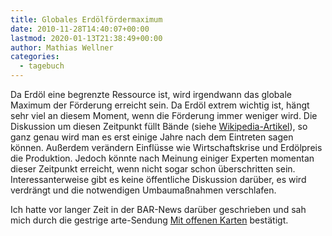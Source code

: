 ```yaml
---
title: Globales Erdölfördermaximum
date: 2010-11-28T14:40:07+00:00
lastmod: 2020-01-13T21:38:49+00:00
author: Mathias Wellner
categories:
  - tagebuch
---
```

Da Erdöl eine begrenzte Ressource ist, wird irgendwann das globale Maximum der Förderung erreicht sein. Da Erdöl extrem wichtig ist, hängt sehr viel an diesem Moment, wenn die Förderung immer weniger wird. Die Diskussion um diesen Zeitpunkt füllt Bände (siehe [Wikipedia-Artikel](http://de.wikipedia.org/wiki/Globales_%C3%96lf%C3%B6rdermaximum)), so ganz genau wird man es erst einige Jahre nach dem Eintreten sagen können. Außerdem verändern Einflüsse wie Wirtschaftskrise und Erdölpreis die Produktion. Jedoch könnte nach Meinung einiger Experten momentan dieser Zeitpunkt erreicht, wenn nicht sogar schon überschritten sein. Interessanterweise gibt es keine öffentliche Diskussion darüber, es wird verdrängt und die notwendigen Umbaumaßnahmen verschlafen. 

Ich hatte vor langer Zeit in der BAR-News darüber geschrieben und sah mich durch die gestrige arte-Sendung [Mit offenen Karten](http://www.arte.tv/de/Die-Welt-verstehen/mit-offenen-karten/392.html) bestätigt.